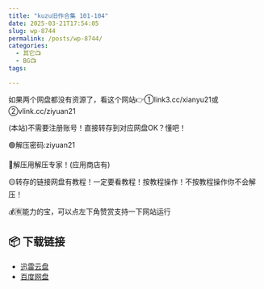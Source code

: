 ```yaml
---
title: "kuzu旧作合集 101-104"
date: 2025-03-21T17:54:05
slug: wp-8744
permalink: /posts/wp-8744/
categories:
  - 其它📺
  - BG📺
tags:

---
```


如果两个网盘都没有资源了，看这个网站👉①link3.cc/xianyu21或②vlink.cc/ziyuan21

(本站)不需要注册账号！直接转存到对应网盘OK？懂吧！

🟢解压密码:ziyuan21

🔵解压用解压专家！(应用商店有)

🟡转存的链接网盘有教程！一定要看教程！按教程操作！不按教程操作你不会解压！

💰🈶能力的宝，可以点左下角赞赏支持一下网站运行

## 📦 下载链接
- [迅雷云盘](https://blziyuan21.com/pay-download/8744?key=ba58a83e4b&down_id=0)
- [百度网盘](https://blziyuan21.com/pay-download/8744?key=ba58a83e4b&down_id=1)

